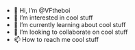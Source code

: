 - 👋 Hi, I’m @VFtheboi
- 👀 I’m interested in cool stuff
- 🌱 I’m currently learning about cool stuff
- 💞️ I’m looking to collaborate on cool stuff
- 📫 How to reach me cool stuff

<!---
VFtheboi/VFtheboi is a ✨ special ✨ repository because its `README.md` (this file) appears on your GitHub profile.
You can click the Preview link to take a look at your changes.
--->
